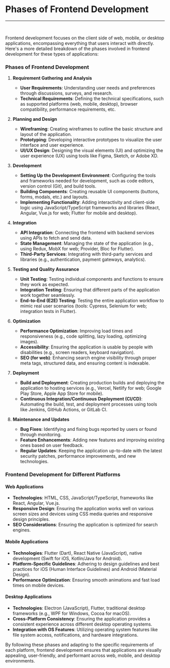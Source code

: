 # Phases of Frontend Development

<hr>
<br>

Frontend development focuses on the client side of web, mobile, or desktop applications, encompassing everything that users interact with directly. Here's a more detailed breakdown of the phases involved in frontend development for these types of applications:

### Phases of Frontend Development

1. **Requirement Gathering and Analysis**
   - **User Requirements**: Understanding user needs and preferences through discussions, surveys, and research.
   - **Technical Requirements**: Defining the technical specifications, such as supported platforms (web, mobile, desktop), browser compatibility, performance requirements, etc.

2. **Planning and Design**
   - **Wireframing**: Creating wireframes to outline the basic structure and layout of the application.
   - **Prototyping**: Developing interactive prototypes to visualize the user interface and user experience.
   - **UI/UX Design**: Designing the visual elements (UI) and optimizing the user experience (UX) using tools like Figma, Sketch, or Adobe XD.

3. **Development**
   - **Setting Up the Development Environment**: Configuring the tools and frameworks needed for development, such as code editors, version control (Git), and build tools.
   - **Building Components**: Creating reusable UI components (buttons, forms, modals, etc.) and layouts.
   - **Implementing Functionality**: Adding interactivity and client-side logic using JavaScript/TypeScript frameworks and libraries (React, Angular, Vue.js for web; Flutter for mobile and desktop).

4. **Integration**
   - **API Integration**: Connecting the frontend with backend services using APIs to fetch and send data.
   - **State Management**: Managing the state of the application (e.g., using Redux, MobX for web; Provider, Bloc for Flutter).
   - **Third-Party Services**: Integrating with third-party services and libraries (e.g., authentication, payment gateways, analytics).

5. **Testing and Quality Assurance**
   - **Unit Testing**: Testing individual components and functions to ensure they work as expected.
   - **Integration Testing**: Ensuring that different parts of the application work together seamlessly.
   - **End-to-End (E2E) Testing**: Testing the entire application workflow to mimic real user scenarios (tools: Cypress, Selenium for web; integration tests in Flutter).

6. **Optimization**
   - **Performance Optimization**: Improving load times and responsiveness (e.g., code splitting, lazy loading, optimizing images).
   - **Accessibility**: Ensuring the application is usable by people with disabilities (e.g., screen readers, keyboard navigation).
   - **SEO (for web)**: Enhancing search engine visibility through proper meta tags, structured data, and ensuring content is indexable.

7. **Deployment**
   - **Build and Deployment**: Creating production builds and deploying the application to hosting services (e.g., Vercel, Netlify for web; Google Play Store, Apple App Store for mobile).
   - **Continuous Integration/Continuous Deployment (CI/CD)**: Automating the build, test, and deployment processes using tools like Jenkins, GitHub Actions, or GitLab CI.

8. **Maintenance and Updates**
   - **Bug Fixes**: Identifying and fixing bugs reported by users or found through monitoring.
   - **Feature Enhancements**: Adding new features and improving existing ones based on user feedback.
   - **Regular Updates**: Keeping the application up-to-date with the latest security patches, performance improvements, and new technologies.

### Frontend Development for Different Platforms

#### Web Applications
- **Technologies**: HTML, CSS, JavaScript/TypeScript, frameworks like React, Angular, Vue.js.
- **Responsive Design**: Ensuring the application works well on various screen sizes and devices using CSS media queries and responsive design principles.
- **SEO Considerations**: Ensuring the application is optimized for search engines.

#### Mobile Applications
- **Technologies**: Flutter (Dart), React Native (JavaScript), native development (Swift for iOS, Kotlin/Java for Android).
- **Platform-Specific Guidelines**: Adhering to design guidelines and best practices for iOS (Human Interface Guidelines) and Android (Material Design).
- **Performance Optimization**: Ensuring smooth animations and fast load times on mobile devices.

#### Desktop Applications
- **Technologies**: Electron (JavaScript), Flutter, traditional desktop frameworks (e.g., WPF for Windows, Cocoa for macOS).
- **Cross-Platform Consistency**: Ensuring the application provides a consistent experience across different desktop operating systems.
- **Integration with OS Features**: Utilizing operating system features like file system access, notifications, and hardware integrations.

By following these phases and adapting to the specific requirements of each platform, frontend development ensures that applications are visually appealing, user-friendly, and performant across web, mobile, and desktop environments.